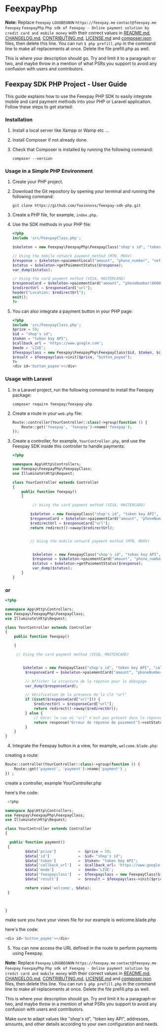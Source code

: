 # FeexpayPhp


**Note:** Replace ```Feexpay``` ```LOUGBEGNON``` ```https://feexpay.me``` ```contact@feexpay.me``` ```Feexpay``` ```FeexpayPhp``` ```Php sdk of Feexpay - Online payment solution by credit card and mobile money``` with their correct values in [README.md](README.md), [CHANGELOG.md](CHANGELOG.md), [CONTRIBUTING.md](CONTRIBUTING.md), [LICENSE.md](LICENSE.md) and [composer.json](composer.json) files, then delete this line. You can run `$ php prefill.php` in the command line to make all replacements at once. Delete the file prefill.php as well.

This is where your description should go. Try and limit it to a paragraph or two, and maybe throw in a mention of what
PSRs you support to avoid any confusion with users and contributors.


## Feexpay SDK PHP Project - User Guide

This guide explains how to use the Feexpay PHP SDK to easily integrate mobile and card payment methods into your PHP or Laravel application. Follow these steps to get started:

### Installation

1. Install a local server like Xampp or Wamp etc ...

2. Install Composer if not already done.

3. Check that Composer is installed by running the following command:
   ```
   composer --version
   ```

### Usage in a Simple PHP Environment

1. Create your PHP project.

2. Download the Git repository by opening your terminal and running the following command:
   ```
   git clone https://github.com/foxinnovs/feexpay-sdk-php.git
   ```

3. Create a PHP file, for example, `index.php`.

4. Use the SDK methods in your PHP file:

   ```php
   <?php
   include 'src/FeexpayClass.php'; 

   $skeleton = new Feexpay\FeexpayPhp\FeexpayClass("shop's id", "token key API", "callback_url", "mode (LIVE, SANDBOX)");

   // Using the mobile network payment method (MTN, MOOV)
   $response = $skeleton->paiementLocal("amount", "phone_number", "network (MTN, MOOV)", "Jon Doe", "jondoe@gmail.com");
   $status = $skeleton->getPaiementStatus($response);
   var_dump($status);

   // Using the card payment method (VISA, MASTERCARD)
   $responseCard = $skeleton->paiementCard("amount", "phoneNumber(66000000)", "typeCard (VISA, MASTERCARD)", "Jon", "Doe", "jondoe@gmail.com", "country(Benin)", "address(Cotonou)", "district(Littoral)", "currency(XOF, USD, EUR)");
   $redirectUrl = $responseCard["url"];
   header("Location: $redirectUrl");
   exit();
   ?>
   ```

5. You can also integrate a payment button in your PHP page:

   ```php
   <?php
   include 'src/FeexpayClass.php'; 
   $price = 50;
   $id = "shop's id";
   $token = "token key API";
   $callback_url = 'https://www.google.com';
   $mode = 'LIVE';
   $feexpayclass = new Feexpay\FeexpayPhp\FeexpayClass($id, $token, $callback_url, $mode);
   $result = $feexpayclass->init($price, "button_payee");
   ?>
   <div id='button_payee'></div>
   ```

### Usage with Laravel

1. In a Laravel project, run the following command to install the Feexpay package:
   ```
   composer require feexpay/feexpay-php
   ```

2. Create a route in your `web.php` file:
   ```php
   Route::controller(YourController::class)->group(function () {
       Route::get('feexpay', 'feexpay')->name('feexpay');
   });
   ```

3. Create a controller, for example, `YourController.php`, and use the Feexpay SDK inside this controller to handle payments:

   ```php
   <?php

   namespace App\Http\Controllers;
   use Feexpay\FeexpayPhp\FeexpayClass;
   use Illuminate\Http\Request;

   class YourController extends Controller
   {
       public function feexpay()
       {

            // Using the card payment method (VISA, MASTERCARD)

           $skeleton = new FeexpayClass("shop's id", "token key API", "callback_url", "mode (LIVE, SANDBOX)");
           $responseCard = $skeleton->paiementCard("amount", "phoneNumber(66000000)", "typeCard (VISA, MASTERCARD)", "Jon", "Doe", "jondoe@gmail.com", "country(Benin)", "address(Cotonou)", "district(Littoral)", "currency(XOF, USD, EUR)");
           $redirectUrl = $responseCard["url"];
           return redirect()->away($redirectUrl);


           // Using the mobile network payment method (MTN, MOOV)


            $skeleton = new FeexpayClass("shop's id", "token key API", "callback_url", "mode (LIVE, SANDBOX)");
            $response = $skeleton->paiementCard("amount", "phone_number", "network (MTN, MOOV)", "Jon Doe","jondoe@gmail.com");
            $status = $skeleton->getPaiementStatus($response);
            var_dump($status);
       }
   }
   ```

### or 

   ```php
   <?php

   namespace App\Http\Controllers;
   use Feexpay\FeexpayPhp\FeexpayClass;
   use Illuminate\Http\Request;

   class YourController extends Controller
   {
       public function feexpay()

       {

        // Using the card payment method (VISA, MASTERCARD)


           $skeleton = new FeexpayClass("shop's id", "token key API", "callback_url", "mode (LIVE, SANDBOX)");
            $responseCard = $skeleton->paiementCard("amount", "phoneNumber(66000000)", "typeCard (VISA, MASTERCARD)", "Jon", "Doe", "jondoe@gmail.com", "country(Benin)", "address(Cotonou)", "district(Littoral)", "currency(XOF, USD, EUR)");

            // Afficher la structure de la réponse pour le débogage
            var_dump($responseCard);

            // Vérification de la présence de la clé "url"
            if (isset($responseCard["url"])) {
                $redirectUrl = $responseCard["url"];
                return redirect()->away($redirectUrl);
            } else {
                // Gérer le cas où "url" n'est pas présent dans la réponse
                return response("Erreur de réponse de paiement")->setStatusCode(500);
            }
       }
   }
   ```


4. Integrate the Feexpay button in a view, for example, `welcome.blade.php`:


creating a route:
```php
Route::controller(YourController::class)->group(function () {
    Route::get('payment', 'payment')->name('payment') ;
}) ;
   ```

create a controller, example YourController.php

here's the code:

   ```php
    <?php

namespace App\Http\Controllers;
use Feexpay\FeexpayPhp\FeexpayClass;
use Illuminate\Http\Request;

class YourController extends Controller
{

     public function payment()
    {
            $data['price']          =  $price = 50;
            $data['id']             =  $id= "shop's id";
            $data['token']          =  $token= "token key API";
            $data['callback_url']   =  $callback_url= 'https://www.google.com';
            $data['mode']           =  $mode='LIVE';
            $data['feexpayclass']   =  $feexpayclass = new FeexpayClass($id, $token, $callback_url, $mode);
            $data['result']         =  $result = $feexpayclass->init($price, "button_payee");

            return view('welcome', $data);
    }

    

}
   ```
make sure you have your views file for our example is welcome.blade.php

here's the code:

   ```php
   <div id='button_payee'></div>
   ```

5. You can now access the URL defined in the route to perform payments using Feexpay.



**Note:** Replace ```Feexpay``` ```LOUGBEGNON``` ```https://feexpay.me``` ```contact@feexpay.me``` ```Feexpay``` ```FeexpayPhp``` ```Php sdk of Feexpay - Online payment solution by credit card and mobile money``` with their correct values in [README.md](README.md), [CHANGELOG.md](CHANGELOG.md), [CONTRIBUTING.md](CONTRIBUTING.md), [LICENSE.md](LICENSE.md) and [composer.json](composer.json) files, then delete this line. You can run `$ php prefill.php` in the command line to make all replacements at once. Delete the file prefill.php as well.

This is where your description should go. Try and limit it to a paragraph or two, and maybe throw in a mention of what
PSRs you support to avoid any confusion with users and contributors.

Make sure to adapt values like "shop's id", "token key API", addresses, amounts, and other details according to your own configuration and needs.
